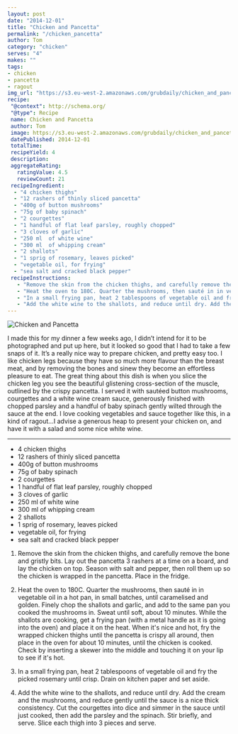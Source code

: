 ```yaml
---
layout: post
date: "2014-12-01"
title: "Chicken and Pancetta"
permalink: "/chicken_pancetta"
author: Tom
category: "chicken"
serves: "4"
makes: ""
tags:
- chicken
- pancetta
- ragout
img_url: "https://s3.eu-west-2.amazonaws.com/grubdaily/chicken_and_pancetta.jpg"
recipe:
 "@context": http://schema.org/
 "@type": Recipe
 name: Chicken and Pancetta
 author: Tom
 image: https://s3.eu-west-2.amazonaws.com/grubdaily/chicken_and_pancetta.jpg
 datePublished: 2014-12-01
 totalTime:
 recipeYield: 4
 description:
 aggregateRating:
   ratingValue: 4.5
   reviewCount: 21
 recipeIngredient:
  - "4 chicken thighs"
  - "12 rashers of thinly sliced pancetta"
  - "400g of button mushrooms"
  - "75g of baby spinach"
  - "2 courgettes"
  - "1 handful of flat leaf parsley, roughly chopped"
  - "3 cloves of garlic"
  - "250 ml  of white wine"
  - "300 ml  of whipping cream"
  - "2 shallots"
  - "1 sprig of rosemary, leaves picked"
  - "vegetable oil, for frying"
  - "sea salt and cracked black pepper"
 recipeInstructions:
   - "Remove the skin from the chicken thighs, and carefully remove the bone and gristly bits. Lay out the pancetta 3 rashers at a time on a board, and lay the chicken on top. Season with salt and pepper, then roll them up so the chicken is wrapped in the pancetta. Place in the fridge."
   - "Heat the oven to 180C. Quarter the mushrooms, then sauté in in vegetable oil in a hot pan, in small batches, until caramelised and golden. Finely chop the shallots and garlic, and add to the same pan you cooked the mushrooms in. Sweat until soft, about 10 minutes. While the shallots are cooking, get a frying pan (with a metal handle as it is going into the oven) and place it on the heat. When it's nice and hot, fry the wrapped chicken thighs until the pancetta is crispy all around, then place in the oven for about 10 minutes, until the chicken is cooked. Check by inserting a skewer into the middle and touching it on your lip to see if it's hot."
   - "In a small frying pan, heat 2 tablespoons of vegetable oil and fry the picked rosemary until crisp. Drain on kitchen paper and set aside."
   - "Add the white wine to the shallots, and reduce until dry. Add the cream and the mushrooms, and reduce gently until the sauce is a nice thick consistency. Cut the courgettes into dice and simmer in the sauce until just cooked, then add the parsley and the spinach. Stir briefly, and serve. Slice each thigh into 3 pieces and serve."
---
```

<img src="https://s3.eu-west-2.amazonaws.com/grubdaily/chicken_and_pancetta.jpg" alt="Chicken and Pancetta" />

I made this for my dinner a few weeks ago, I didn’t intend for it to be photographed and put up here, but it looked so good that I had to take a few snaps of it. It’s a really nice way to prepare chicken, and pretty easy too. I like chicken legs because they have so much more flavour than the breast meat, and by removing the bones and sinew they become an effortless pleasure to eat. The great thing about this dish is when you slice the chicken leg you see the beautiful glistening cross-section of the muscle, outlined by the crispy pancetta. I served it with sautéed button mushrooms, courgettes and a white wine cream sauce, generously finished with chopped parsley and a handful of baby spinach gently wilted through the sauce at the end. I love cooking vegetables and sauce together like this, in a kind of ragout…I advise a generous heap to present your chicken on, and have it with a salad and some nice white wine.

---
* 4 chicken thighs
* 12 rashers of thinly sliced pancetta
* 400g of button mushrooms
* 75g of baby spinach
* 2 courgettes
* 1 handful of flat leaf parsley, roughly chopped
* 3 cloves of garlic
* 250 ml  of white wine
* 300 ml  of whipping cream
* 2 shallots
* 1 sprig of rosemary, leaves picked
* vegetable oil, for frying
* sea salt and cracked black pepper

1. Remove the skin from the chicken thighs, and carefully remove the bone and gristly bits. Lay out the pancetta 3 rashers at a time on a board, and lay the chicken on top. Season with salt and pepper, then roll them up so the chicken is wrapped in the pancetta. Place in the fridge.

2. Heat the oven to 180C. Quarter the mushrooms, then sauté in in vegetable oil in a hot pan, in small batches, until caramelised and golden. Finely chop the shallots and garlic, and add to the same pan you cooked the mushrooms in. Sweat until soft, about 10 minutes. While the shallots are cooking, get a frying pan (with a metal handle as it is going into the oven) and place it on the heat. When it's nice and hot, fry the wrapped chicken thighs until the pancetta is crispy all around, then place in the oven for about 10 minutes, until the chicken is cooked. Check by inserting a skewer into the middle and touching it on your lip to see if it's hot.

3. In a small frying pan, heat 2 tablespoons of vegetable oil and fry the picked rosemary until crisp. Drain on kitchen paper and set aside.

4. Add the white wine to the shallots, and reduce until dry. Add the cream and the mushrooms, and reduce gently until the sauce is a nice thick consistency. Cut the courgettes into dice and simmer in the sauce until just cooked, then add the parsley and the spinach. Stir briefly, and serve. Slice each thigh into 3 pieces and serve.

